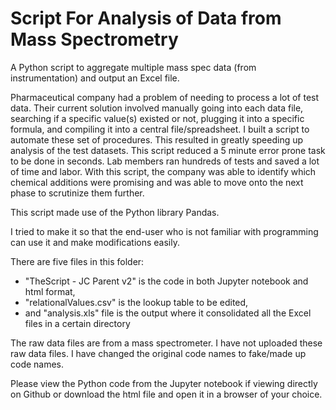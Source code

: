 # Script For Analysis of Data from Mass Spectrometry
A Python script to aggregate multiple mass spec data (from instrumentation) and output an Excel file.

Pharmaceutical company had a problem of needing to process a lot of test data. Their current solution involved manually going into each data file, searching if a specific value(s) existed or not, plugging it into a specific formula, and compiling it into a central file/spreadsheet. I built a script to automate these set of procedures. This resulted in greatly speeding up analysis of the test datasets. This script reduced a 5 minute error prone task to be done in seconds. Lab members ran hundreds of tests and saved a lot of time and labor. With this script, the company was able to identify which chemical additions were promising and was able to move onto the next phase to scrutinize them further. 

This script made use of the Python library Pandas.

I tried to make it so that the end-user who is not familiar with programming can use it and make modifications easily. 

There are five files in this folder:
 * "TheScript - JC Parent v2" is the code in both Jupyter notebook and html format, 
 * "relationalValues.csv" is the lookup table to be edited, 
 * and "analysis.xls" file is the output where it consolidated all the Excel files in a certain directory

The raw data files are from a mass spectrometer. I have not uploaded these raw data files. I have changed the original code names to fake/made up code names.

Please view the Python code from the Jupyter notebook if viewing directly on Github or download the html file and open it in a browser of your choice.
